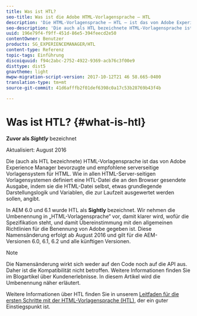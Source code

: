```yaml
---
title: Was ist HTL?
seo-title: Was ist die Adobe HTML-Vorlagensprache – HTL
description: 'Die HTML-Vorlagensprache – HTL – ist das von Adobe Experience Manager bevorzugte und empfohlene serverseitige Vorlagensystem für HTML. '
seo-description: 'Die auch als HTL bezeichnete HTML-Vorlagensprache ist das von Adobe Experience Manager bevorzugte und empfohlene serverseitige Vorlagensystem für HTML. '
uuid: 196e79f4-f9ff-451d-86e5-394feecd2e50
contentOwner: Benutzer
products: SG_EXPERIENCEMANAGER/HTL
content-type: Referenz
topic-tags: Einführung
discoiquuid: f94c2abc-2752-4922-9369-acb76c3f00e9
disttype: dist5
gnavtheme: light
mwpw-migration-script-version: 2017-10-12T21 46 58.665-0400
translation-type: tm+mt
source-git-commit: 41d6afffb2f01def6398c0a17c53b28769b43f4b

---
```



# Was ist HTL? {#what-is-htl}

**Zuvor als *Sightly*** bezeichnet

Aktualisiert: August 2016

Die (auch als HTL bezeichnete) HTML-Vorlagensprache ist das von Adobe Experience Manager bevorzugte und empfohlene serverseitige Vorlagensystem für HTML. Wie in allen HTML-Server-seitigen Vorlagensystemen definiert eine HTL-Datei die an den Browser gesendete Ausgabe, indem sie die HTML-Datei selbst, etwas grundlegende Darstellungslogik und Variablen, die zur Laufzeit ausgewertet werden sollen, angibt.

In AEM 6.0 und 6.1 wurde HTL als **Sightly** bezeichnet. Wir nehmen die Umbenennung in „HTML-Vorlagensprache“ vor, damit klarer wird, wofür die Spezifikation steht, und damit Übereinstimmung mit den allgemeinen Richtlinien für die Benennung von Adobe gegeben ist. Diese Namensänderung erfolgt ab August 2016 und gilt für die AEM-Versionen 6.0, 6.1, 6.2 und alle künftigen Versionen.

>[!NOTE]
>
>Die Namensänderung wirkt sich weder auf den Code noch auf die API aus. Daher ist die Kompatibilität nicht betroffen. Weitere Informationen finden Sie im Blogartikel über Kundenerlebnisse. In diesem Artikel wird die Umbenennung näher erläutert.

Weitere Informationen über HTL finden Sie in unserem [Leitfaden für die ersten Schritte mit der HTML-Vorlagensprache (HTL)](overview.md), der ein guter Einstiegspunkt ist.
